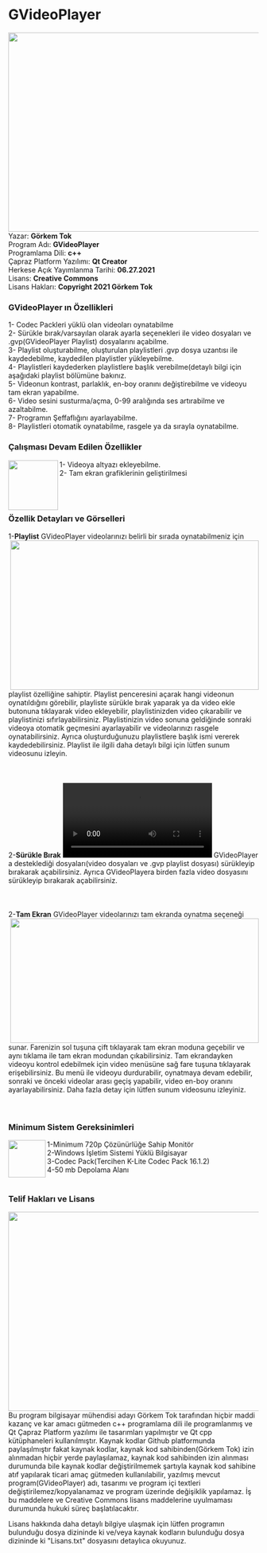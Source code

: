 # GVideoPlayer 

<img src = "https://user-images.githubusercontent.com/79594881/120121440-25f0b600-c1ac-11eb-8d3f-db24497b1ce8.png" width = "600px" height = "400px" align = "right"> </img>

Yazar: <b>Görkem Tok </b><br>
Program Adı: <b>GVideoPlayer</b> <br>
Programlama Dili: <b>c++</b> <br>
Çapraz Platform Yazılımı: <b>Qt Creator</b> <br>
Herkese Açık Yayımlanma Tarihi: <b>06.27.2021</b> <br>
Lisans: <b>Creative Commons</b> <br>
Lisans Hakları: <b>Copyright 2021 Görkem Tok</b>

<h3>GVideoPlayer ın Özellikleri</h3>
1- Codec Packleri yüklü olan videoları oynatabilme <br>
2- Sürükle bırak/varsayılan olarak ayarla seçenekleri ile video dosyaları ve .gvp(GVideoPlayer Playlist) dosyalarını açabilme. <br>
3- Playlist oluşturabilme, oluşturulan playlistleri .gvp dosya uzantısı ile kaydedebilme, kaydedilen playlistler yükleyebilme. <br>
4- Playlistleri kaydederken playlistlere başlık verebilme(detaylı bilgi için aşağıdaki playlist bölümüne bakınız. <br>
5- Videonun kontrast, parlaklık, en-boy oranını değiştirebilme ve videoyu tam ekran yapabilme. <br>
6- Video sesini susturma/açma, 0-99 aralığında ses artırabilme ve azaltabilme. <br>
7- Programın Şeffaflığını ayarlayabilme. <br>
8- Playlistleri otomatik oynatabilme, rasgele ya da sırayla oynatabilme.
<h3>Çalışması Devam Edilen Özellikler</h3>
<img src = "https://user-images.githubusercontent.com/79594881/120317182-feeacf00-c2e6-11eb-9ce7-319d7c69c591.jpg" width = "100px" height = "100px" align = "left"> </img>
1- Videoya altyazı ekleyebilme. <br>
2- Tam ekran grafiklerinin geliştirilmesi <br>
<br>
<br>
<br>
<h3>Özellik Detayları ve Görselleri</h3>
1-<b>Playlist</b>
<img src = "https://user-images.githubusercontent.com/79594881/120124086-20e73300-c1bb-11eb-929c-2e939a158dc0.png" width = "500px" height = "300px" align = "right"> </img>
GVideoPlayer videolarınızı belirli bir sırada oynatabilmeniz için playlist özelliğine sahiptir. Playlist penceresini açarak hangi videonun oynatıldığını görebilir, playliste sürükle bırak yaparak ya da video ekle butonuna tıklayarak video ekleyebilir, playlistinizden video çıkarabilir ve playlistinizi sıfırlayabilirsiniz. Playlistinizin video sonuna geldiğinde sonraki videoya otomatik geçmesini ayarlayabilir ve videolarınızı rasgele oynatabilirsiniz. Ayrıca oluşturduğunuzu playlistlere başlık ismi vererek kaydedebilirsiniz. Playlist ile ilgili daha detaylı bilgi için lütfen sunum videosunu izleyin.
<br>
<br>
<br>
<br>
2-<b>Sürükle Bırak</b>
<video controls width = "300" src= "https://user-images.githubusercontent.com/79594881/123530420-a00c5000-d702-11eb-80a1-23cb91509dd4.mp4"> </video>
GVideoPlayer a desteklediği dosyaları(video dosyaları ve .gvp playlist dosyası) sürükleyip bırakarak açabilirsiniz. Ayrıca GVideoPlayera birden fazla video dosyasını sürükleyip bırakarak açabilirsiniz.
<br>
<br>
<br>
<br>
2-<b>Tam Ekran</b>
<img src = "https://user-images.githubusercontent.com/79594881/120301229-4ff1c780-c2d5-11eb-88d9-7002a6e15f89.png" width = "500px" height = "250px" align = "right"> </img>
GVideoPlayer videolarınızı tam ekranda oynatma seçeneği sunar. Farenizin sol tuşuna çift tıklayarak tam ekran moduna geçebilir ve aynı tıklama ile tam ekran modundan çıkabilirsiniz. Tam ekrandayken videoyu kontrol edebilmek için video menüsüne sağ fare tuşuna tıklayarak erişebilirsiniz. Bu menü ile videoyu durdurabilir, oynatmaya devam edebilir, sonraki ve önceki videolar arası geçiş yapabilir, video en-boy oranını ayarlayabilirsiniz. Daha fazla detay için lütfen sunum videosunu izleyiniz.
<br>
<br>
<br>
<h3>Minimum Sistem Gereksinimleri</h3>
<img src = "https://user-images.githubusercontent.com/79594881/120302906-01452d00-c2d7-11eb-9dd1-bbb7cf9d5d66.png" width = "75px" height = "75px" align = "left"> </img>
1-Minimum 720p Çözünürlüğe Sahip Monitör <br>
2-Windows İşletim Sistemi Yüklü Bilgisayar <br>
3-Codec Pack(Tercihen K-Lite Codec Pack 16.1.2) <br>
4-50 mb Depolama Alanı <br>
<br>
<h3>Telif Hakları ve Lisans</h3>
<img src = "https://user-images.githubusercontent.com/79594881/120124592-c26f8400-c1bd-11eb-96f0-631d2b7d0e30.png" width = "600px" height = "400px" align = "right"> </img>
Bu program bilgisayar mühendisi adayı Görkem Tok tarafından hiçbir maddi kazanç ve kar amacı gütmeden c++ programlama dili ile programlanmış ve Qt Çapraz Platform yazılımı ile tasarımları yapılmıştır ve Qt cpp kütüphaneleri kullanılmıştır. 
Kaynak kodlar Github platformunda paylaşılmıştır fakat kaynak kodlar, kaynak kod sahibinden(Görkem Tok) izin alınmadan hiçbir yerde paylaşılamaz,  kaynak kod sahibinden izin alınması durumunda bile kaynak kodlar değiştirilmemek şartıyla kaynak kod sahibine atıf yapılarak ticari amaç gütmeden kullanılabilir, yazılmış mevcut program(GVideoPlayer) adı, tasarımı ve program içi textleri değiştirilemez/kopyalanamaz ve program üzerinde değişiklik yapılamaz. İş bu maddelere ve Creative Commons lisans maddelerine uyulmaması durumunda hukuki süreç başlatılacaktır.

Lisans hakkında daha detaylı bilgiye ulaşmak için lütfen programın bulunduğu dosya dizininde ki ve/veya kaynak kodların bulunduğu dosya dizininde ki "Lisans.txt" dosyasını detaylıca okuyunuz.
